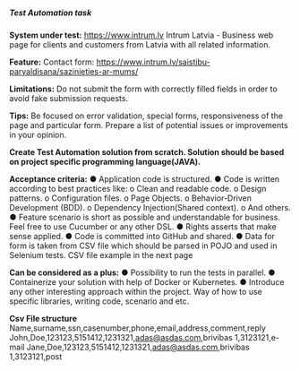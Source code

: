 ##### Test Automation task
 
**System under test:** https://www.intrum.lv
Intrum Latvia - Business web page for clients and customers from Latvia with all related information.
 
**Feature:** 
Contact form: https://www.intrum.lv/saistibu-parvaldisana/sazinieties-ar-mums/

**Limitations:**
Do not submit the form with correctly filled fields in order to avoid fake submission requests.
 
**Tips:**
Be focused on error validation, special forms, responsiveness of the page and particular form. Prepare a list of potential issues or improvements in your opinion.
 
**Create Test Automation solution from scratch. 
Solution should be based on project specific programming language(JAVA).**
 
**Acceptance criteria:**
●	Application code is structured.
●	Code is written according to best practices like: 
    o  	Clean and readable code.
    o	Design patterns.
    o	Configuration files.
    o	Page Objects.
    o	Behavior-Driven Development (BDD).
    o	Dependency Injection(Shared context).
    o	And others.
●	Feature scenario is short as possible and understandable for business. Feel free to use Cucumber or any other DSL.
●	Rights asserts that make sense applied.
●	Code is committed into GitHub and shared.
●	Data for form is taken from CSV file which should be parsed in POJO and used in Selenium tests. CSV file example in the next page
 
**Can be considered as a plus:**
●	Possibility to run the tests in parallel.
●	Containerize your solution with help of Docker or Kubernetes.
●	Introduce any other interesting approach within the project. Way of how to use specific libraries, writing code, scenario and etc.

**Csv File structure**
Name,surname,ssn,casenumber,phone,email,address,comment,reply
John,Doe,123123,5151412,1231321,adas@asdas.com,brivibas 1,3123121,e-mail
Jane,Doe,123123,5151412,1231321,adas@asdas.com,brivibas 1,3123121,post
